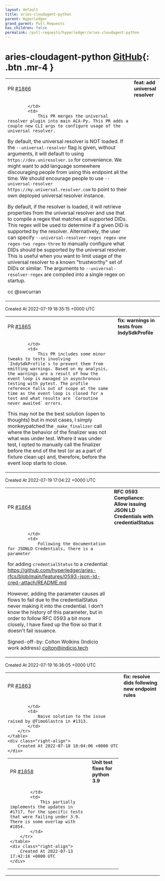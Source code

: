 ```yaml
---
layout: default
title: aries-cloudagent-python
parent: Hyperledger
grand_parent: Pull Requests
has_children: false
permalink: /pull-requests/hyperledger/aries-cloudagent-python
---
```


# aries-cloudagent-python <span class="fs-3 right-align">[GitHub](https://github.com/hyperledger/aries-cloudagent-python){: .btn .mr-4 }</span>


<div>
    <table>
        <tr>
            <td>
                PR <a href="https://github.com/hyperledger/aries-cloudagent-python/pull/1866" class=".btn">#1866</a>
            </td>
            <td>
                <b>
                    feat: add universal resolver
                </b>
            </td>
        </tr>
        <tr>
            <td>
                
            </td>
            <td>
                This PR merges the universal resolver plugin into main ACA-Py. This PR adds a couple new CLI args to configure usage of the universal resolver.

By default, the universal resolver is NOT loaded. If the `--universal-resolver` flag is given, without arguments, it will default to using `https://dev.uniresolver.io` for convenience. We might want to add language somewhere discouraging people from using this endpoint all the time. We should encourage people to use `--universal-resolver https://my.universal.resolver.com` to point to their own deployed universal resolver instance.

By default, if the resolver is loaded, it will retrieve properties from the universal resolver and use that to compile a regex that matches all supported DIDs. This regex will be used to determine if a given DID is supported by the resolver. Alternatively, the user can specify `--universal-resolver-regex regex-one regex-two regex-three` to manually configure what DIDs should be supported by the universal resolver. This is useful when you want to limit usage of the universal resolver to a known "trustworthy" set of DIDs or similar. The arguments to `--universal-resolver-regex` are compiled into a single regex on startup.

cc @swcurran 
            </td>
        </tr>
    </table>
    <div class="right-align">
        Created At 2022-07-19 18:35:15 +0000 UTC
    </div>
</div>

<div>
    <table>
        <tr>
            <td>
                PR <a href="https://github.com/hyperledger/aries-cloudagent-python/pull/1865" class=".btn">#1865</a>
            </td>
            <td>
                <b>
                    fix: warnings in tests from IndySdkProfile
                </b>
            </td>
        </tr>
        <tr>
            <td>
                
            </td>
            <td>
                This PR includes some minor tweaks to tests involving `IndySdkProfile`s to prevent them from emitting warnings. Based on my analysis, the warnings are a result of how the event loop is managed in asynchronous testing with pytest. The profile reference falls out of scope at the same time as the event loop is closed for a test and what results are `Coroutine never awaited` errors.

This may not be the best solution (open to thoughts) but in most cases, I simply monkeypatched the `_make_finalizer` call where the behavior of the finalizer was not what was under test. Where it was under test, I opted to manually call the finalizer before the end of the test (or as a part of fixture clean up) and, therefore, before the event loop starts to close.
            </td>
        </tr>
    </table>
    <div class="right-align">
        Created At 2022-07-19 17:04:22 +0000 UTC
    </div>
</div>

<div>
    <table>
        <tr>
            <td>
                PR <a href="https://github.com/hyperledger/aries-cloudagent-python/pull/1864" class=".btn">#1864</a>
            </td>
            <td>
                <b>
                    RFC 0593 Compliance: Allow issuing JSON LD Credentials with credentialStatus
                </b>
            </td>
        </tr>
        <tr>
            <td>
                
            </td>
            <td>
                Following the documentation for JSONLD Credentials, there is a parameter
for adding `credentialStatus` to a credential:
https://github.com/hyperledger/aries-rfcs/blob/main/features/0593-json-ld-cred-attach/README.md

However, adding the parameter causes all flows to fail due to the
credentialStatus never making it into the credential. I don't know the
history of this parameter, but in order to follow RFC 0593 a bit more
closely, I have fixed up the flow so that it doesn't fail issuance.

Signed-off-by: Colton Wolkins (Indicio work address) <colton@indicio.tech>
            </td>
        </tr>
    </table>
    <div class="right-align">
        Created At 2022-07-19 16:36:05 +0000 UTC
    </div>
</div>

<div>
    <table>
        <tr>
            <td>
                PR <a href="https://github.com/hyperledger/aries-cloudagent-python/pull/1863" class=".btn">#1863</a>
            </td>
            <td>
                <b>
                    fix: resolve dids following new endpoint rules
                </b>
            </td>
        </tr>
        <tr>
            <td>
                
            </td>
            <td>
                Naive solution to the issue raised by @TimoGlastra in #1313.
            </td>
        </tr>
    </table>
    <div class="right-align">
        Created At 2022-07-18 18:04:06 +0000 UTC
    </div>
</div>

<div>
    <table>
        <tr>
            <td>
                PR <a href="https://github.com/hyperledger/aries-cloudagent-python/pull/1858" class=".btn">#1858</a>
            </td>
            <td>
                <b>
                    Unit test fixes for python 3.9
                </b>
            </td>
        </tr>
        <tr>
            <td>
                
            </td>
            <td>
                This partially implements the updates in #1717, for the specific tests that were failing under 3.9. There is some overlap with #1854.
            </td>
        </tr>
    </table>
    <div class="right-align">
        Created At 2022-07-13 17:42:16 +0000 UTC
    </div>
</div>

